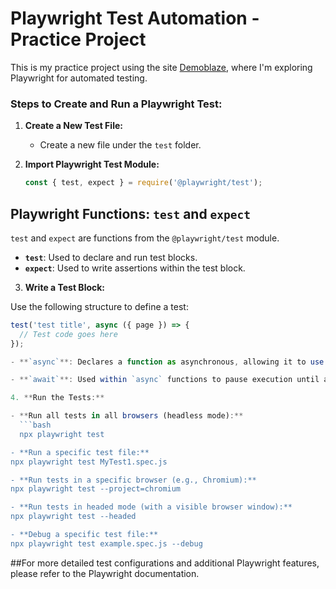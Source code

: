 # Playwright Test Automation - Practice Project

This is my practice project using the site [Demoblaze](https://www.demoblaze.com/), where I'm exploring Playwright for automated testing.

### Steps to Create and Run a Playwright Test:

1. **Create a New Test File:**
   - Create a new file under the `test` folder.

2. **Import Playwright Test Module:**
   ```javascript
   const { test, expect } = require('@playwright/test');
## Playwright Functions: `test` and `expect`

`test` and `expect` are functions from the `@playwright/test` module.

- **`test`**: Used to declare and run test blocks.
- **`expect`**: Used to write assertions within the test block.

3.  **Write a Test Block:**

Use the following structure to define a test:
```javascript
test('test title', async ({ page }) => {
  // Test code goes here
});

- **`async`**: Declares a function as asynchronous, allowing it to use `await` and return a promise. This helps in handling operations that take time to complete, like network requests or file operations, without blocking the execution of other code.

- **`await`**: Used within `async` functions to pause execution until a promise is resolved or rejected. It simplifies asynchronous code by avoiding the need for explicit promise handling with `.then()` and `.catch()`.

4. **Run the Tests:**

- **Run all tests in all browsers (headless mode):**
  ```bash
  npx playwright test

- **Run a specific test file:**
npx playwright test MyTest1.spec.js

- **Run tests in a specific browser (e.g., Chromium):**
npx playwright test --project=chromium

- **Run tests in headed mode (with a visible browser window):**
npx playwright test --headed

- **Debug a specific test file:**
npx playwright test example.spec.js --debug
```


##For more detailed test configurations and additional Playwright features, please refer to the Playwright documentation.
